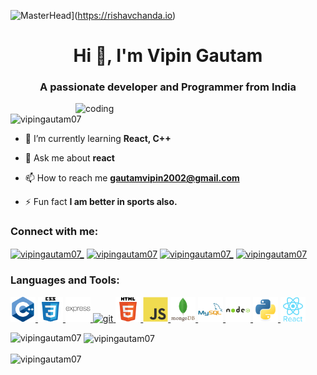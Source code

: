 ![MasterHead](![image](https://user-images.githubusercontent.com/95081432/230739551-9e316210-916a-44cd-b32d-809443e627c2.png))](https://rishavchanda.io)
<h1 align="center">Hi 👋, I'm Vipin Gautam</h1>
<h3 align="center">A passionate developer and Programmer from India</h3>

<img align="right" alt="coding" width="400" src="![image](https://user-images.githubusercontent.com/95081432/230739606-e05fdaf8-fd3f-4bf4-b16a-523ef3cd17f6.png)">

<p align="left"> <img src="https://komarev.com/ghpvc/?username=vipingautam07&label=Profile%20views&color=0e75b6&style=flat" alt="vipingautam07" /> </p>

- 🌱 I’m currently learning **React, C++**

- 💬 Ask me about **react**

- 📫 How to reach me **gautamvipin2002@gmail.com**

- ⚡ Fun fact **I am better in sports also.**

<h3 align="left">Connect with me:</h3>
<p align="left">
<a href="https://twitter.com/vipingautam07_" target="blank"><img align="center" src="https://raw.githubusercontent.com/rahuldkjain/github-profile-readme-generator/master/src/images/icons/Social/twitter.svg" alt="vipingautam07_" height="30" width="40" /></a>
<a href="https://linkedin.com/in/vipingautam07" target="blank"><img align="center" src="https://raw.githubusercontent.com/rahuldkjain/github-profile-readme-generator/master/src/images/icons/Social/linked-in-alt.svg" alt="vipingautam07" height="30" width="40" /></a>
<a href="https://instagram.com/vipingautam07_" target="blank"><img align="center" src="https://raw.githubusercontent.com/rahuldkjain/github-profile-readme-generator/master/src/images/icons/Social/instagram.svg" alt="vipingautam07_" height="30" width="40" /></a>
<a href="https://www.leetcode.com/vipingautam07" target="blank"><img align="center" src="https://raw.githubusercontent.com/rahuldkjain/github-profile-readme-generator/master/src/images/icons/Social/leet-code.svg" alt="vipingautam07" height="30" width="40" /></a>
</p>

<h3 align="left">Languages and Tools:</h3>
<p align="left"> <a href="https://www.w3schools.com/cpp/" target="_blank" rel="noreferrer"> <img src="https://raw.githubusercontent.com/devicons/devicon/master/icons/cplusplus/cplusplus-original.svg" alt="cplusplus" width="40" height="40"/> </a> <a href="https://www.w3schools.com/css/" target="_blank" rel="noreferrer"> <img src="https://raw.githubusercontent.com/devicons/devicon/master/icons/css3/css3-original-wordmark.svg" alt="css3" width="40" height="40"/> </a> <a href="https://expressjs.com" target="_blank" rel="noreferrer"> <img src="https://raw.githubusercontent.com/devicons/devicon/master/icons/express/express-original-wordmark.svg" alt="express" width="40" height="40"/> </a> <a href="https://git-scm.com/" target="_blank" rel="noreferrer"> <img src="https://www.vectorlogo.zone/logos/git-scm/git-scm-icon.svg" alt="git" width="40" height="40"/> </a> <a href="https://www.w3.org/html/" target="_blank" rel="noreferrer"> <img src="https://raw.githubusercontent.com/devicons/devicon/master/icons/html5/html5-original-wordmark.svg" alt="html5" width="40" height="40"/> </a> <a href="https://developer.mozilla.org/en-US/docs/Web/JavaScript" target="_blank" rel="noreferrer"> <img src="https://raw.githubusercontent.com/devicons/devicon/master/icons/javascript/javascript-original.svg" alt="javascript" width="40" height="40"/> </a> <a href="https://www.mongodb.com/" target="_blank" rel="noreferrer"> <img src="https://raw.githubusercontent.com/devicons/devicon/master/icons/mongodb/mongodb-original-wordmark.svg" alt="mongodb" width="40" height="40"/> </a> <a href="https://www.mysql.com/" target="_blank" rel="noreferrer"> <img src="https://raw.githubusercontent.com/devicons/devicon/master/icons/mysql/mysql-original-wordmark.svg" alt="mysql" width="40" height="40"/> </a> <a href="https://nodejs.org" target="_blank" rel="noreferrer"> <img src="https://raw.githubusercontent.com/devicons/devicon/master/icons/nodejs/nodejs-original-wordmark.svg" alt="nodejs" width="40" height="40"/> </a> <a href="https://www.python.org" target="_blank" rel="noreferrer"> <img src="https://raw.githubusercontent.com/devicons/devicon/master/icons/python/python-original.svg" alt="python" width="40" height="40"/> </a> <a href="https://reactjs.org/" target="_blank" rel="noreferrer"> <img src="https://raw.githubusercontent.com/devicons/devicon/master/icons/react/react-original-wordmark.svg" alt="react" width="40" height="40"/> </a> </p>

<p><img align="left" src="https://github-readme-stats.vercel.app/api/top-langs?username=vipingautam07&show_icons=true&locale=en&layout=compact" alt="vipingautam07" /></p>

<p>&nbsp;<img align="center" src="https://github-readme-stats.vercel.app/api?username=vipingautam07&show_icons=true&locale=en" alt="vipingautam07" /></p>

<p><img align="center" src="https://github-readme-streak-stats.herokuapp.com/?user=vipingautam07&" alt="vipingautam07" /></p>
